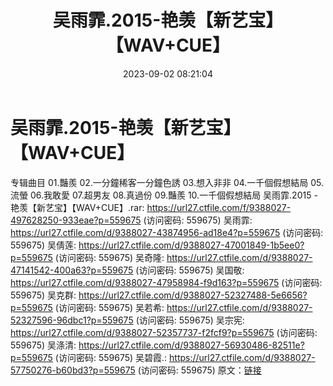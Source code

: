 ﻿---
title: 吴雨霏.2015-艳羡【新艺宝】【WAV+CUE】
date: 2023-09-02 08:21:04
categories: WAV车载音乐、镜像
tags: 华语中文
---
# 吴雨霏.2015-艳羡【新艺宝】【WAV+CUE】

专辑曲目
01.豔羨
02.一分鐘稀客一分鐘色誘
03.想入非非
04.一千個假想結局
05.流螢
06.我敢愛
07.超男友
08.真過份
09.豔羨
10.一千個假想結局
吴雨霏.2015 - 艳羡【新艺宝】【WAV+CUE】.rar: https://url27.ctfile.com/f/9388027-497628250-933eae?p=559675
(访问密码: 559675)
吴雨霏: https://url27.ctfile.com/d/9388027-43874956-ad18e4?p=559675
(访问密码: 559675)
吴倩莲: https://url27.ctfile.com/d/9388027-47001849-1b5ee0?p=559675
(访问密码: 559675)
吴奇隆: https://url27.ctfile.com/d/9388027-47141542-400a63?p=559675
(访问密码: 559675)
吴国敬: https://url27.ctfile.com/d/9388027-47958984-f9d163?p=559675
(访问密码: 559675)
吴克群: https://url27.ctfile.com/d/9388027-52327488-5e6656?p=559675
(访问密码: 559675)
吴若希: https://url27.ctfile.com/d/9388027-52327596-96dbc1?p=559675
(访问密码: 559675)
吴宗宪: https://url27.ctfile.com/d/9388027-52357737-f2fcf9?p=559675
(访问密码: 559675)
吴涤清: https://url27.ctfile.com/d/9388027-56930486-82511e?p=559675
(访问密码: 559675)
吴碧霞.: https://url27.ctfile.com/d/9388027-57750276-b60bd3?p=559675
(访问密码: 559675)
原文：[链接](https://blog.sina.com.cn/s/blog_1647c7e76010313b1.html)